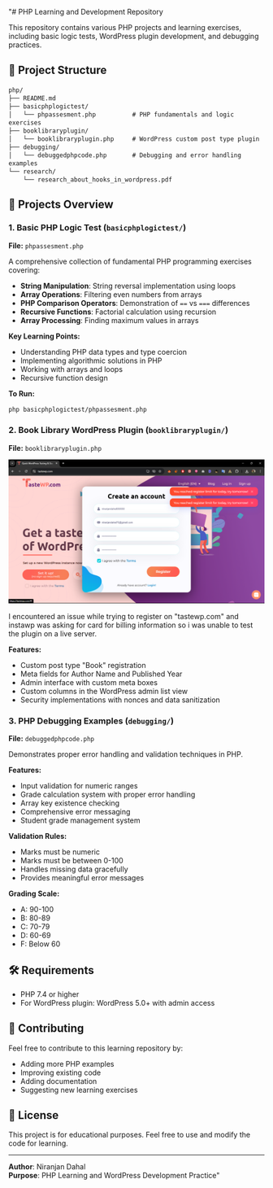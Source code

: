 "# PHP Learning and Development Repository

This repository contains various PHP projects and learning exercises, including basic logic tests, WordPress plugin development, and debugging practices.

## 📁 Project Structure

```
php/
├── README.md
├── basicphplogictest/
│   └── phpassesment.php          # PHP fundamentals and logic exercises
├── booklibraryplugin/
│   └── booklibraryplugin.php     # WordPress custom post type plugin
├── debugging/
│   └── debuggedphpcode.php       # Debugging and error handling examples
└── research/
    └── research_about_hooks_in_wordpress.pdf
```

## 🚀 Projects Overview

### 1. Basic PHP Logic Test (`basicphplogictest/`)

**File:** `phpassesment.php`

A comprehensive collection of fundamental PHP programming exercises covering:

- **String Manipulation**: String reversal implementation using loops
- **Array Operations**: Filtering even numbers from arrays
- **PHP Comparison Operators**: Demonstration of `==` vs `===` differences
- **Recursive Functions**: Factorial calculation using recursion
- **Array Processing**: Finding maximum values in arrays

**Key Learning Points:**
- Understanding PHP data types and type coercion
- Implementing algorithmic solutions in PHP
- Working with arrays and loops
- Recursive function design

**To Run:**
```bash
php basicphplogictest/phpassesment.php
```

### 2. Book Library WordPress Plugin (`booklibraryplugin/`)

**File:** `booklibraryplugin.php`


<!-- i want to add one screenshot image here -->

<img src="tastewperror.png" alt="Book Library Plugin Screenshot" />

I encountered an issue while trying to register on "tastewp.com" and instawp was asking for card for billing information so i was unable to test the plugin on a live server.


**Features:**
- Custom post type "Book" registration
- Meta fields for Author Name and Published Year
- Admin interface with custom meta boxes
- Custom columns in the WordPress admin list view
- Security implementations with nonces and data sanitization



### 3. PHP Debugging Examples (`debugging/`)

**File:** `debuggedphpcode.php`

Demonstrates proper error handling and validation techniques in PHP.

**Features:**
- Input validation for numeric ranges
- Grade calculation system with proper error handling
- Array key existence checking
- Comprehensive error messaging
- Student grade management system

**Validation Rules:**
- Marks must be numeric
- Marks must be between 0-100
- Handles missing data gracefully
- Provides meaningful error messages

**Grading Scale:**
- A: 90-100
- B: 80-89
- C: 70-79
- D: 60-69
- F: Below 60

## 🛠️ Requirements

- PHP 7.4 or higher
- For WordPress plugin: WordPress 5.0+ with admin access


## 🤝 Contributing

Feel free to contribute to this learning repository by:
- Adding more PHP examples
- Improving existing code
- Adding documentation
- Suggesting new learning exercises

## 📝 License

This project is for educational purposes. Feel free to use and modify the code for learning.

---

**Author**: Niranjan Dahal  
**Purpose**: PHP Learning and WordPress Development Practice" 
